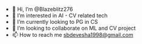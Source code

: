 - 👋 Hi, I’m @Blazeblitz276
- 👀 I’m interested in AI - CV related tech
- 🌱 I’m currently looking to PG in CS
- 💞️ I’m looking to collaborate on ML and CV project 
- 📫 How to reach me sbdevesha1998@gmail.com

<!---
Blazeblitz276/Blazeblitz276 is a ✨ special ✨ repository because its `README.md` (this file) appears on your GitHub profile.
You can click the Preview link to take a look at your changes.
--->
